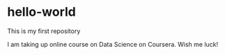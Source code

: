 # hello-world
This is my first repository

I am taking up online course on Data Science on Coursera.
Wish me luck!

